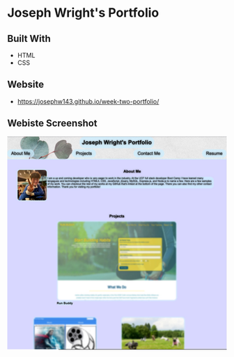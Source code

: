 # Joseph Wright's Portfolio

## Built With
* HTML
* CSS

## Website 
* https://josephw143.github.io/week-two-portfolio/

## Webiste Screenshot
![screenshot of portfolio website](./assets/images/website-sc.jpg)